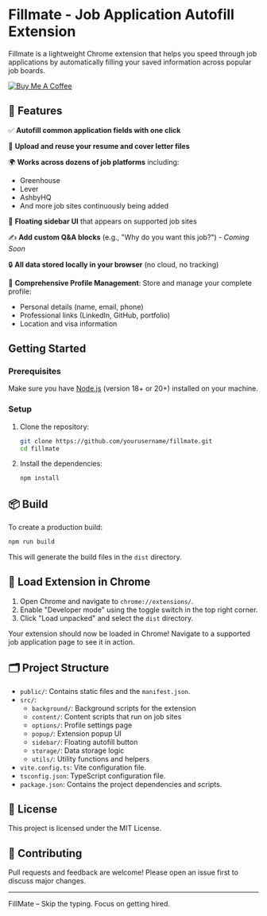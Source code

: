 # Fillmate - Job Application Autofill Extension

Fillmate is a lightweight Chrome extension that helps you speed through job applications by automatically filling your saved information across popular job boards.

[![Buy Me A Coffee](https://img.shields.io/badge/Buy%20Me%20A%20Coffee-support-yellow.svg?style=flat-square&logo=buy-me-a-coffee)](https://buymeacoffee.com/paultaiwo)

## 🚀 Features

✅ **Autofill common application fields with one click**

📎 **Upload and reuse your resume and cover letter files**

🌍 **Works across dozens of job platforms** including:
  - Greenhouse
  - Lever
  - AshbyHQ
  - And more job sites continuously being added

🧩 **Floating sidebar UI** that appears on supported job sites

✍️ **Add custom Q&A blocks** (e.g., "Why do you want this job?") - *Coming Soon*

🔒 **All data stored locally in your browser** (no cloud, no tracking)

💼 **Comprehensive Profile Management**: Store and manage your complete profile:
  - Personal details (name, email, phone)
  - Professional links (LinkedIn, GitHub, portfolio)
  - Location and visa information

## Getting Started

### Prerequisites

Make sure you have [Node.js](https://nodejs.org/) (version 18+ or 20+) installed on your machine.

### Setup

1. Clone the repository:

    ```sh
    git clone https://github.com/yourusername/fillmate.git
    cd fillmate
    ```

2. Install the dependencies:

    ```sh
    npm install
    ```

## 📦 Build 

To create a production build:

```sh
npm run build
```

This will generate the build files in the `dist` directory.

## 📂 Load Extension in Chrome

1. Open Chrome and navigate to `chrome://extensions/`.
2. Enable "Developer mode" using the toggle switch in the top right corner.
3. Click "Load unpacked" and select the `dist` directory.

Your extension should now be loaded in Chrome! Navigate to a supported job application page to see it in action.

## 🗂️ Project Structure

- `public/`: Contains static files and the `manifest.json`.
- `src/`: 
  - `background/`: Background scripts for the extension
  - `content/`: Content scripts that run on job sites
  - `options/`: Profile settings page
  - `popup/`: Extension popup UI
  - `sidebar/`: Floating autofill button
  - `storage/`: Data storage logic
  - `utils/`: Utility functions and helpers
- `vite.config.ts`: Vite configuration file.
- `tsconfig.json`: TypeScript configuration file.
- `package.json`: Contains the project dependencies and scripts.

## 📄 License

This project is licensed under the MIT License.

## 🤝 Contributing

Pull requests and feedback are welcome! Please open an issue first to discuss major changes.

---

FillMate – Skip the typing. Focus on getting hired.
